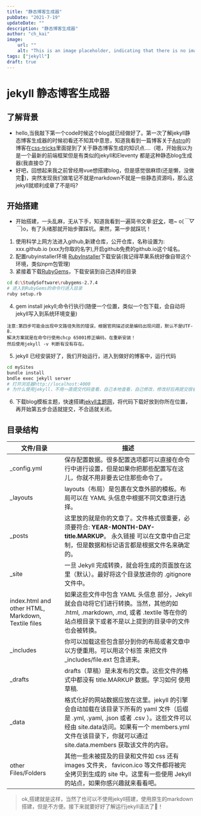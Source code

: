 ```yaml
---
title: "静态博客生成器"
pubDate: "2021-7-19"
updateDate: ""
description: "静态博客生成器"
author: "ch_kai"
image:
    url: ""
    alt: "This is an image placeholder, indicating that there is no image yet!"
tags: ["jekyll"]
draft: true
---
```


# jekyll 静态博客生成器

## 了解背景
+ hello,当我敲下第一个code时候这个blog就已经做好了。第一次了解jekyll静态博客生成器的时候初看还不知其中意思，知道我看到一篇博客关于[Astro](https://astro.build/)的博客在[css-tricks](https://css-tricks.com/)里面提到了关于静态博客生成的知识点....（嗯，开始我以为是一个最新的前端框架但是有类似的jekyll和Eleventy 都是这种静态blog生成器(我直接😍了)
+ 好吧，回想起来我之前曾经用vue想搭建blog，但是感觉很麻烦(还是懒，没做完🤣)，突然发现我们做笔记不就是markdown不就是一些静态资源吗，那么这jekyll就顺利成章了不是吗?

## 开始搭建
+ 开始搭建，一头乱麻，无从下手，知道我看到一遍简书文章:[好文](https://www.jianshu.com/p/9f71e260925d)，嗯~ o(*￣▽￣*)o，有了头绪那就开始步骤踩坑。果然，第一步就踩坑！

1. 使用科学上网方法进入github,新建仓库，公开仓库，名称设置为: xxx.github.io (xxx为你取的名字),开启github免费的github.io这个域名。
2. 配置rubyinstaller环境 [RubyInstaller](https://rubyinstaller.org/)下载安装(我记得苹果系统好像自带这个环境，类似npm包管理)
3. 紧接着下载[RubyGems](https://rubygems.org/pages/download)，下载安装到自己选择的目录
```bash
cd d:\StudySoftware\rubygems-2.7.4
# 进入到RubyGems的命令行进入目录
ruby setup.rb
```
4. gem install jekyll;命令行执行(随便一个位置，类似一个包下载，会自动将jekyll写入到系统环境变量)

```
注意:第四步可能会出现中文路径失败的错误，根据官网描述说是编码出现问题，默认不是UTF-8.
解决方案就是在命令行使用chcp 65001修正编码，在重新安装！
然后使用jekyll -v 判断有没有存在。
```
5. jekyll 已经安装好了，我们开始运行，进入到做好的博客中，运行代码

```bash
cd mySites
bundle install
bndle exec jekyll server
# 打开浏览器http://localhost:4000
# 为什么使用jekyll，不用一直提交代码查看，自己本地查看，自己修改，修改好后再提交很省事！
```

6. 下载blog模板主题，快速搭建[jekyll主题网](http://jekyllthemes.org/)，将代码下载好放到你所在位置，再开始第五步合适就提交，不合适就关闭。

## 目录结构

|   文件/目录   |   描述   |
| ---- | ---- |
| _config.yml | 保存配置数据。很多配置选项都可以直接在命令行中进行设置，但是如果你把那些配置写在这儿，你就不用非要去记住那些命令了。 | 
| _layouts | layouts（布局）是包裹在文章外部的模板。布局可以在 YAML 头信息中根据不同文章进行选择。 | 
| _posts | 这里放的就是你的文章了。文件格式很重要，必须要符合: **YEAR-MONTH-DAY-title.MARKUP**。 永久链接 可以在文章中自己定制，但是数据和标记语言都是根据文件名来确定的。 | 
| _site | 一旦 Jekyll 完成转换，就会将生成的页面放在这里（默认）。最好将这个目录放进你的 .gitignore 文件中。 | 
| index.html and other HTML, Markdown, Textile files | 如果这些文件中包含 YAML 头信息 部分，Jekyll 就会自动将它们进行转换。当然，其他的如 .html, .markdown, .md, 或者 .textile 等在你的站点根目录下或者不是以上提到的目录中的文件也会被转换。 | 
| _includes | 你可以加载这些包含部分到你的布局或者文章中以方便重用。可以用这个标签  来把文件 _includes/file.ext 包含进来。 | 
| _drafts | drafts（草稿）是未发布的文章。这些文件的格式中都没有 title.MARKUP 数据。学习如何 使用草稿. | 
| _data | 格式化好的网站数据应放在这里。jekyll 的引擎会自动加载在该目录下所有的 yaml 文件（后缀是 .yml, .yaml, .json 或者 .csv ）。这些文件可以经由 site.data访问。如果有一个 members.yml 文件在该目录下，你就可以通过 site.data.members 获取该文件的内容。 | 
| other Files/Folders | 其他一些未被提及的目录和文件如 css 还有 images 文件夹， favicon.ico 等文件都将被完全拷贝到生成的 site 中。这里有一些使用 Jekyll 的站点，如果你感兴趣就来看看吧。 | 

> ok,搭建就是这样，当然了也可以不使用jekyll搭建，使用原生的markdown搭建，但是不方便。接下来就要好好了解运行jekyll语法了👀！

